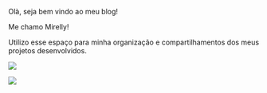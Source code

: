 Olà, seja bem vindo ao meu blog! 

Me chamo Mirelly!

Utilizo esse espaço para minha organização e compartilhamentos dos meus projetos desenvolvidos.

![](https://media1.tenor.com/m/QQTLF-JE2VcAAAAC/kiss.gif)

![](https://media1.tenor.com/m/j5rPRPBwSOMAAAAd/cat-smacking-other-cat-cat.gif)
